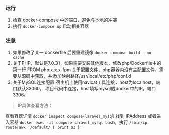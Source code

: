 ### 运行

1. 检查 docker-compose 中的端口，避免与本地的冲突
2. 执行 `docker-compose up` 启动相关容器

### 注意
1. 如果修改了某一 dockerfile 后要重建镜像
`docker-compose build --no-cache`
2. 关于PHP，默认是7.0.31，如果需要安装其他版本，修改php/Dockerfile中的第一行
FROM php:x.x.x-fpm
关于配置文件，php容器内没有主配置文件，需要从源码中获取，并添加映射路径/usr/local/etc/php/conf.d
3. 关于MySQL连接配置
宿主机上使用navicat工具连接，host为localhost，端口默认33060。
项目代码中连接，host填写mysql或docker中的IP，端口3306。

> IP具体查看方法：

查看容器详情
`docker inspect compose-laravel_mysql`
找到 IPAddress
或者进入容器 `docker exec -it compose-laravel_mysql bash`，执行
 `/sbin/ip route|awk '/default/ { print $3 }'`